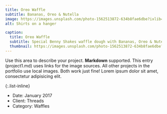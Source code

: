 ```yaml
---
title: Oreo Waffle
subtitle: Bananas, Oreo & Nutella
image: https://images.unsplash.com/photo-1562513872-634b8fae6dbe?ixlib=rb-1.2.1&auto=format&fit=crop&w=1350&q=80
alt: Shirts on a hanger

caption:
  title: Oreo Waffle
  subtitle: Special Benny Shakes waffle dough with Bananas, Oreo & Nutella. Served with ice-cream of your choice.
  thumbnail: https://images.unsplash.com/photo-1562513872-634b8fae6dbe?ixlib=rb-1.2.1&auto=format&fit=crop&w=1350&q=80
---
```

Use this area to describe your project. **Markdown** supported. This entry (project1.md) uses links for the image sources. All other projects in the portfolio use local images. Both work just fine! Lorem ipsum dolor sit amet, consectetur adipisicing elit. 

{:.list-inline}
- Date: January 2017
- Client: Threads
- Category: Waffles

